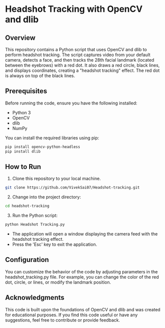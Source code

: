 # Headshot Tracking with OpenCV and dlib

## Overview

This repository contains a Python script that uses OpenCV and dlib to perform headshot tracking. The script captures video from your default camera, detects a face, and then tracks the 28th facial landmark (located between the eyebrows) with a red dot. It also draws a red circle, black lines, and displays coordinates, creating a "headshot tracking" effect. The red dot is always on top of the black lines.

## Prerequisites

Before running the code, ensure you have the following installed:

- Python 3
- OpenCV
- dlib
- NumPy

You can install the required libraries using pip:
```bash
pip install opencv-python-headless
pip install dlib
```

## How to Run

1. Clone this repository to your local machine.

```bash
git clone https://github.com/VivekSai07/Headshot-tracking.git
```


2. Change into the project directory:
```bash
cd headshot-tracking
```

3. Run the Python script:
```bash
python Headshot Tracking.py
```

- The application will open a window displaying the camera feed with the headshot tracking effect.
- Press the 'Esc' key to exit the application.

## Configuration
You can customize the behavior of the code by adjusting parameters in the headshot_tracking.py file. For example, you can change the color of the red dot, circle, or lines, or modify the landmark position.


## Acknowledgments
This code is built upon the foundations of OpenCV and dlib and was created for educational purposes.
If you find this code useful or have any suggestions, feel free to contribute or provide feedback.
